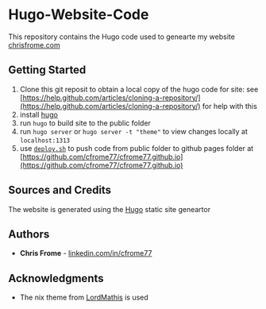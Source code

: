 # Hugo-Website-Code

This repository contains the Hugo code used to genearte my website [chrisfrome.com](http://chrisfrome.com)

## Getting Started

1. Clone this git reposit to obtain a  local copy of the hugo code for site: see [https://help.github.com/articles/cloning-a-repository/](https://help.github.com/articles/cloning-a-repository/) for help with this
2. install [hugo](https://gohugo.io/getting-started/installing/)
3. run ``hugo`` to build site to the public folder
4. run ``hugo server`` or ``hugo server -t "theme"`` to view changes locally at ``localhost:1313``
5. use [`deploy.sh`](deploy.sh) to push code from public folder to github pages folder at [https://github.com/cfrome77/cfrome77.github.io](https://github.com/cfrome77/cfrome77.github.io)

## Sources and Credits

The website is generated using the [Hugo](https://gohugo.io/) static site geneartor 

## Authors

* **Chris Frome** - [linkedin.com/in/cfrome77](https://linkedin.com/in/cfrome77)


## Acknowledgments

* The nix theme from [LordMathis](https://github.com/LordMathis/hugo-theme-nix/) is used
